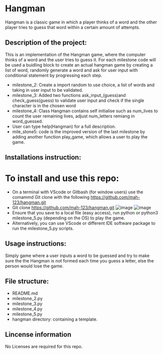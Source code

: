 # Hangman
Hangman is a classic game in which a player thinks of a word and the other player tries to guess that word within a certain amount of attempts.


## Description of the project:
This is an implementation of the Hangman game, where the computer thinks of a word and the user tries to guess it. 
For each milestone code will be used a buidling block to create an actual hangman game by creating a list of word,
randomly generate a word and ask for user input with conditional statement by progressing each step.

* milestone_2: Create a import random to use choice, a list of words and taking in user input to be validated.
* milestone_3: Added two functions ask_input_(guess)and check_guess(guess) to validate user input and check if the single character is in the chosen word
* milestone_4: Class Hangman contains self initialise such as num_lives to count the user remaining lives, adjust num_letters remiang in word_guessed.
* User can type help(Hangman) for a full description. 
* mile_stone5: code is the improved version of the last milestone by adding another function  play_game, which allows a user to play the game. 

## Installations instruction:
# To install and use this repo:
- On a terminal with VScode or Gitbash (for window users) use the comammd Git clone with the following https://github.com/mah-123/hangman.git
- Git clone https://github.com/mah-123/hangman.git
![image](https://github.com/mah-123/hangman/assets/94872644/29b8d309-56a8-42dd-99a2-6f558d949f12)
![image](https://github.com/mah-123/hangman/assets/94872644/304ffdbb-a358-4343-b7dc-0e1e65433b44)
- Ensure that you save to a local file (easy access), run python or python3 milestone_5.py (depending on the OS) to play the game.
- Alternatively, you can use VScode or different IDE software package to run the milestone_5.py scripts. 


## Usage instructions:
Simply game where a user inputs a word to be guessed and try to make sure the the Hangman is not formed each time you guess a letter, else the person would lose the game.
## File structure:
* README.md
* milestone_2.py
* milestone_3.py
* milestone_4.py
* milestone_5.py
* hangman directory: containing a template.
## Lincense information
No Licenses are required for this repo.
